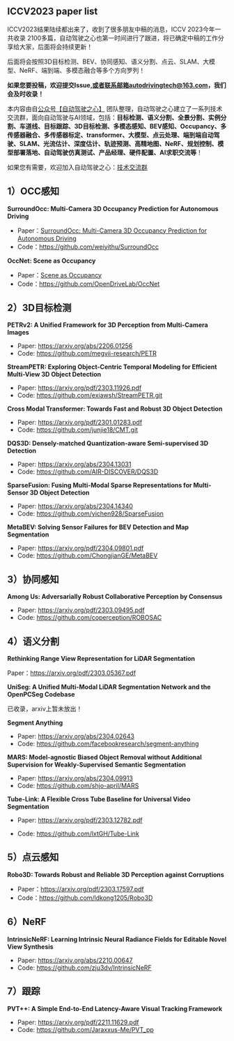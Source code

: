 ## ICCV2023 paper list

ICCV2023结果陆续都出来了，收到了很多朋友中稿的消息，ICCV 2023今年一共收录 2100多篇，自动驾驶之心也第一时间进行了跟进，将已确定中稿的工作分享给大家，后面将会持续更新！

后面将会按照3D目标检测、BEV、协同感知、语义分割、点云、SLAM、大模型、NeRF、端到端、多模态融合等多个方向罗列！

**如果您要投稿，欢迎提交Issue,或者联系邮箱autodrivingtech@163.com，我们会及时收录！**



本内容由自[公众号【自动驾驶之心】](https://mp.weixin.qq.com/s?__biz=Mzg2NzUxNTU1OA==&mid=2247542481&idx=1&sn=c6d8609491a128233c3c3b91d68d22a6&chksm=ceb80b18f9cf820e789efd75947633aec9d2f1e8b58c29e5051c05a64b21ae63c244d54886a1&token=11182364&lang=zh_CN#rd) 团队整理，自动驾驶之心建立了一系列技术交流群，面向自动驾驶与AI领域，包括：**目标检测、语义分割、全景分割、实例分割、车道线、目标跟踪、3D目标检测、多模态感知、BEV感知、Occupancy、多传感器融合、多传感器标定、transformer、大模型、点云处理、端到端自动驾驶、SLAM、光流估计、深度估计、轨迹预测、高精地图、NeRF、规划控制、模型部署落地、自动驾驶仿真测试、产品经理、硬件配置、AI求职交流等**！

如果您有需要，欢迎加入自动驾驶之心：[技术交流群](https://mp.weixin.qq.com/s/G0zMQgCHNbeXKOei3Mgtwg)

## 1）OCC感知

**SurroundOcc: Multi-Camera 3D Occupancy Prediction for Autonomous Driving**

- Paper：[SurroundOcc: Multi-Camera 3D Occupancy Prediction for Autonomous Driving](https://arxiv.org/abs/2303.09551)
- Code：https://github.com/weiyithu/SurroundOcc

**OccNet: Scene as Occupancy**

- Paper：[Scene as Occupancy](https://arxiv.org/pdf/2306.02851.pdf)
- Code：https://github.com/OpenDriveLab/OccNet

## 2）3D目标检测

**PETRv2: A Unified Framework for 3D Perception from Multi-Camera Images**

- Paper: https://arxiv.org/abs/2206.01256
- Code: https://github.com/megvii-research/PETR

**StreamPETR: Exploring Object-Centric Temporal Modeling for Efficient Multi-View 3D Object Detection**

- Paper: https://arxiv.org/pdf/2303.11926.pdf
- Code: https://github.com/exiawsh/StreamPETR.git

**Cross Modal Transformer: Towards Fast and Robust 3D Object Detection**

- Paper: https://arxiv.org/pdf/2301.01283.pdf
- Code: https://github.com/junjie18/CMT.git

**DQS3D: Densely-matched Quantization-aware Semi-supervised 3D Detection**

- Paper: https://arxiv.org/abs/2304.13031
- Code: https://github.com/AIR-DISCOVER/DQS3D

**SparseFusion: Fusing Multi-Modal Sparse Representations for Multi-Sensor 3D Object Detection**

- Paper: https://arxiv.org/abs/2304.14340
- Code: https://github.com/yichen928/SparseFusion

**MetaBEV: Solving Sensor Failures for BEV Detection and Map Segmentation**

-  Paper: https://arxiv.org/pdf/2304.09801.pdf
- Code: https://github.com/ChongjianGE/MetaBEV

## 3）协同感知

**Among Us: Adversarially Robust Collaborative Perception by Consensus**

-  Paper: https://arxiv.org/pdf/2303.09495.pdf
- Code: https://github.com/coperception/ROBOSAC

## 4）语义分割

**Rethinking Range View Representation for LiDAR Segmentation**

Paper：https://arxiv.org/pdf/2303.05367.pdf

**UniSeg: A Unified Multi-Modal LiDAR Segmentation Network and the OpenPCSeg Codebase**

已收录，arxiv上暂未放出！

**Segment Anything**

- Paper: https://arxiv.org/abs/2304.02643
- Code: https://github.com/facebookresearch/segment-anything

**MARS: Model-agnostic Biased Object Removal without Additional Supervision for Weakly-Supervised Semantic Segmentation**

- Paper: https://arxiv.org/abs/2304.09913
- Code: https://github.com/shjo-april/MARS

**Tube-Link: A Flexible Cross Tube Baseline for Universal Video Segmentation**

- Paper: https://arxiv.org/pdf/2303.12782.pdf

- Code: https://github.com/lxtGH/Tube-Link

## 5）点云感知

**Robo3D: Towards Robust and Reliable 3D Perception against Corruptions**

- Paper：https://arxiv.org/pdf/2303.17597.pdf
- Code：https://github.com/ldkong1205/Robo3D

## 6）NeRF

**IntrinsicNeRF: Learning Intrinsic Neural Radiance Fields for Editable Novel View Synthesis**

- Paper: https://arxiv.org/abs/2210.00647
- Code: https://github.com/zju3dv/IntrinsicNeRF

## 7）跟踪

**PVT++: A Simple End-to-End Latency-Aware Visual Tracking Framework**

- Paper: https://arxiv.org/pdf/2211.11629.pdf
- Code: https://github.com/Jaraxxus-Me/PVT_pp